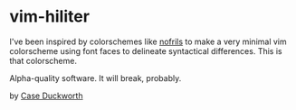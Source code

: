 # vim-hiliter

I've been inspired by colorschemes like [nofrils][] to make a very minimal vim
colorscheme using font faces to delineate syntactical differences.  This is
that colorscheme.

Alpha-quality software.  It will break, probably.

by [Case Duckworth](https://www.acdw.net)

[nofrils]: https://github.com/robertmeta/nofrils
